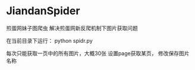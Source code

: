 # JiandanSpider
煎蛋网妹子图爬虫 解决煎蛋网新反爬机制下图片获取问题

在当前目录下运行：
	python spidr.py


每次只能获取一页中的所有图片，大概30张
设置page获取某页，
修改保存图片名称

